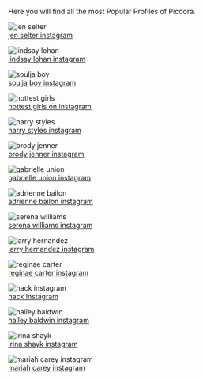 Here you will find all the most Popular Profiles of Picdora.

<img src="https://scontent.cdninstagram.com/t51.2885-15/s640x640/sh0.08/e35/14272093_1042020742585384_1707474373_n.jpg?ig_cache_key=MTMzMzU5NzIyODE3ODQxNDk1MA%3D%3D.2" alt="jen selter"><br/>
<a href="https://www.picdora.com/instagram/jenselter">jen selter instagram</a>

<img src="https://scontent.cdninstagram.com/t51.2885-19/11093032_916510118394116_312457381_a.jpg" alt="lindsay lohan"><br/>
<a href="https://www.picdora.com/instagram/lindsaylohan">lindsay lohan instagram</a>

<img src="https://scontent.cdninstagram.com/t51.2885-15/s640x640/sh0.08/e35/14482664_1847587645470455_7409698912161759232_n.jpg?ig_cache_key=MTM0ODAyODkwNjA1NzY0MTU0MQ%3D%3D.2" alt="soulja boy"><br/>
<a href="https://www.picdora.com/instagram/souljaboy">soulja boy instagram</a>

<img src="https://scontent.cdninstagram.com/t51.2885-19/1389267_338122966349528_1298823109_a.jpg" alt="hottest girls"><br/>
<a href="https://www.picdora.com/instagram/tfmgirls">hottest girls on instagram</a>

<img src="https://scontent.cdninstagram.com/t51.2885-19/11821653_1610473202535679_1333466914_a.jpg" alt="harry styles"><br/>
<a href="https://www.picdora.com/instagram/harrystyles">harry styles instagram</a>

<img src="https://scontent.cdninstagram.com/t51.2885-15/s640x640/sh0.08/e35/14374173_607442736082873_8002824004429676544_n.jpg?ig_cache_key=MTM0NTE4MDgyNTg3NjIwNjYyNw%3D%3D.2.l" alt="brody jenner"><br/>
<a href="https://www.picdora.com/instagram/brodyjenner">brody jenner instagram</a>

<img src="https://scontent.cdninstagram.com/t51.2885-19/s320x320/13715166_124142798022254_873134613_a.jpg" alt="gabrielle union"><br/>
<a href="https://www.picdora.com/instagram/gabunion">gabrielle union instagram</a>

<img src="https://scontent.cdninstagram.com/t51.2885-19/1527542_1580954592151532_983941774_a.jpg" alt="adrienne bailon"><br/>
<a href="https://www.picdora.com/instagram/adriennebailon">adrienne bailon instagram</a>

<img src="https://scontent.cdninstagram.com/t51.2885-19/s320x320/12142702_476800865814558_1676398554_a.jpg" alt="serena williams"><br/>
<a href="https://www.picdora.com/instagram/serenawilliams">serena williams instagram</a>

<img src="https://scontent.cdninstagram.com/t51.2885-15/s640x640/sh0.08/e35/13285520_1726140264308932_1238411957_n.jpg?ig_cache_key=MTI2Mzg2MDQ3NjgzODM4MTA3Ng%3D%3D.2" alt="larry hernandez"><br/>
<a href="https://www.picdora.com/instagram/larryhernandez">larry hernandez instagram</a>

<img src="https://scontent.cdninstagram.com/t51.2885-19/s320x320/13671867_480261652172117_539524914_a.jpg" alt="reginae carter"><br/>
<a href="https://www.picdora.com/instagram/colormenae">reginae carter instagram</a>

<img src="https://scontent.cdninstagram.com/t51.2885-19/s320x320/11356596_739992776124123_2117671519_a.jpg" alt="hack instagram"><br/>
<a href="https://www.picdora.com/instagram/jeffersonhack">hack instagram</a>

<img src="https://scontent.cdninstagram.com/t51.2885-19/s320x320/14310836_1123047987776188_8863096457645785088_a.jpg" alt="hailey baldwin"><br/>
<a href="https://www.picdora.com/instagram/haileybaldwin">hailey baldwin instagram</a>

<img src="https://scontent.cdninstagram.com/t51.2885-19/s320x320/14478475_198271577259855_2613127110125944832_a.jpg" alt="irina shayk"><br/>
<a href="https://www.picdora.com/instagram/irinashayk">irina shayk instagram</a>

<img src="https://scontent.cdninstagram.com/t51.2885-19/s320x320/13413195_1741683772753231_315055249_a.jpg" alt="mariah carey instagram"><br/>
<a href="https://www.picdora.com/instagram/mariahcarey">mariah carey instagram</a>
